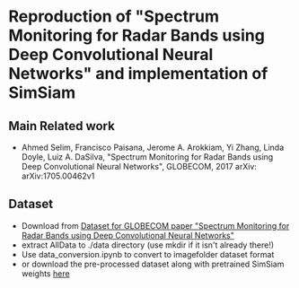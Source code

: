 # Reproduction of "Spectrum Monitoring for Radar Bands using Deep Convolutional Neural Networks" and implementation of SimSiam
## Main Related work
- Ahmed Selim, Francisco Paisana, Jerome A. Arokkiam, Yi Zhang, Linda Doyle, Luiz A. DaSilva, "Spectrum Monitoring for Radar Bands using Deep Convolutional Neural Networks", GLOBECOM, 2017 arXiv: arXiv:1705.00462v1

## Dataset
- Download from [Dataset for GLOBECOM paper "Spectrum Monitoring for Radar Bands using Deep Convolutional Neural Networks"](https://dataverse.harvard.edu/dataset.xhtml?persistentId=doi:10.7910/DVN/XRHZK4)
- extract AllData to ./data directory (use mkdir if it isn't already there!)
- Use data_conversion.ipynb to convert to imagefolder dataset format
- or download the pre-processed dataset along with pretrained SimSiam weights [here](https://drive.google.com/drive/folders/1et6rO6no4dDJicI8amCsKDTk_5Znv7qE?usp=sharing)